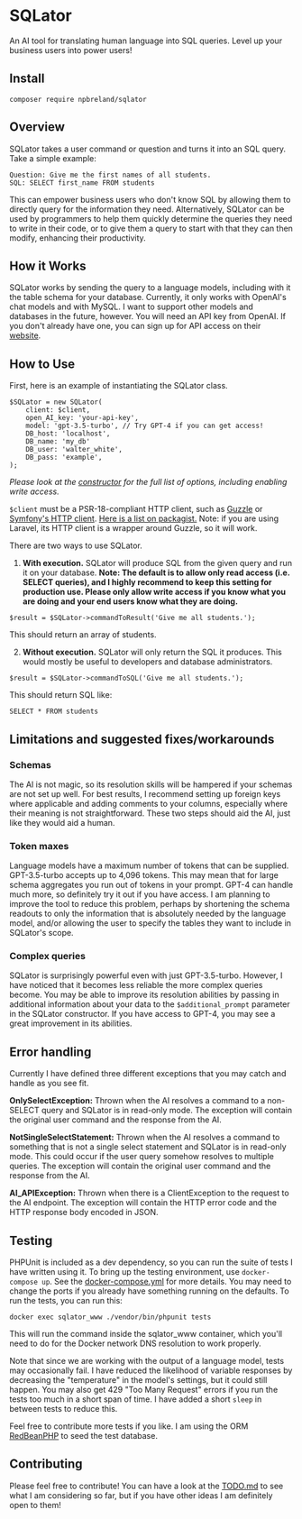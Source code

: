 # SQLator
An AI tool for translating human language into SQL queries. Level up your business users into power users!

## Install

`composer require npbreland/sqlator`

## Overview

SQLator takes a user command or question and turns it into an SQL query. Take a simple example:

```
Question: Give me the first names of all students.
SQL: SELECT first_name FROM students
```

This can empower business users who don't know SQL by allowing them to directly 
query for the information they need. Alternatively, SQLator can be used by programmers
to help them quickly determine the queries they need to write in their code, or to give
them a query to start with that they can then modify, enhancing their productivity.

## How it Works

SQLator works by sending the query to a language models, including with it
the table schema for your database. Currently, it only works with OpenAI's chat
models and with MySQL. I want to support other models and databases in the future,
however. You will need an API key from OpenAI. If you don't already have one,
you can sign up for API access on their [website](https://openai.com/).

## How to Use

First, here is an example of instantiating the SQLator class.

```
$SQLator = new SQLator(
    client: $client,
    open_AI_key: 'your-api-key',
    model: 'gpt-3.5-turbo', // Try GPT-4 if you can get access!
    DB_host: 'localhost',
    DB_name: 'my_db'
    DB_user: 'walter_white',
    DB_pass: 'example',
);
```

_Please look at the [constructor](https://github.com/npbreland/SQLator/blob/main/src/SQLator.php#L34) 
for the full list of options, including enabling write access._

`$client` must be a PSR-18-compliant HTTP client, such as [Guzzle](https://github.com/guzzle/guzzle) or [Symfony's
HTTP client](https://github.com/symfony/http-client). [Here is a list on packagist.](https://packagist.org/providers/psr/http-client-implementation)
Note: if you are using Laravel, its HTTP client is a wrapper around Guzzle, so it will work.

There are two ways to use SQLator.

1. **With execution.** SQLator will produce SQL from the given query and run it on your database.
**Note: The default is to allow only read access (i.e. SELECT queries), and I 
highly recommend to keep this setting for production use. Please only allow 
write access if you know what you are doing and your end users know what they 
are doing.**

`$result = $SQLator->commandToResult('Give me all students.');`

This should return an array of students.

2. **Without execution.** SQLator will only return the SQL it produces. This
would mostly be useful to developers and database administrators.

`$result = $SQLator->commandToSQL('Give me all students.');`

This should return SQL like:

`SELECT * FROM students`

## Limitations and suggested fixes/workarounds

### Schemas
The AI is not magic, so its resolution skills will be hampered if your schemas
are not set up well. For best results, I recommend setting up foreign keys where
applicable and adding comments to your columns, especially where their meaning
is not straightforward. These two steps should aid the AI, just like they would
aid a human.

### Token maxes
Language models have a maximum number of tokens that can be supplied. GPT-3.5-turbo
accepts up to 4,096 tokens. This may mean that for large schema aggregates you
run out of tokens in your prompt. GPT-4 can handle much more, so definitely
try it out if you have access. I am planning to improve the tool to reduce this
problem, perhaps by shortening the schema readouts to only the information that
is absolutely needed by the language model, and/or allowing the user to specify
the tables they want to include in SQLator's scope.

### Complex queries
SQLator is surprisingly powerful even with just GPT-3.5-turbo. However, I have
noticed that it becomes less reliable the more complex queries become. You may
be able to improve its resolution abilities by passing in additional information
about your data to the `$additional_prompt` parameter in the SQLator constructor.
If you have access to GPT-4, you may see a great improvement in its abilities.
 
## Error handling

Currently I have defined three different exceptions that you may catch and handle
as you see fit.

**OnlySelectException:** Thrown when the AI resolves a command to a non-SELECT query
and SQLator is in read-only mode. The exception will contain the original user command
and the response from the AI.

**NotSingleSelectStatement:** Thrown when the AI resolves a command to something
that is not a single select statement and SQLator is in read-only mode. This
could occur if the user query somehow resolves to multiple queries. The exception
will contain the original user command and the response from the AI.

**AI_APIException:** Thrown when there is a ClientException to the request to the
AI endpoint. The exception will contain the HTTP error code and the HTTP response 
body encoded in JSON.

## Testing

PHPUnit is included as a dev dependency, so you can run the suite of tests I
have written using it. To bring up the testing environment, use `docker-compose up`.
See the [docker-compose.yml](https://github.com/npbreland/SQLator/blob/main/docker-compose.yml)
for more details. You may need to change the ports if you already have something
running on the defaults. To run the tests, you can run this:

`docker exec sqlator_www ./vendor/bin/phpunit tests`

This will run the command inside the sqlator_www container, which you'll need to 
do for the Docker network DNS resolution to work properly.

Note that since we are working with the output of a language model, tests may
occasionally fail. I have reduced the likelihood of variable responses by 
decreasing the "temperature" in the model's settings, but it could still happen.
You may also get 429 "Too Many Request" errors if you run the tests too much in 
a short span of time. I have added a short `sleep` in between tests to reduce this.

Feel free to contribute more tests if you like. I am using
the ORM [RedBeanPHP](https://www.redbeanphp.com/index.php) to seed the test database.

## Contributing

Please feel free to contribute! You can have a look at the [TODO.md](https://github.com/npbreland/SQLator/blob/main/TODO.md) 
to see what I am considering so far, but if you have other ideas I am definitely open to them!

